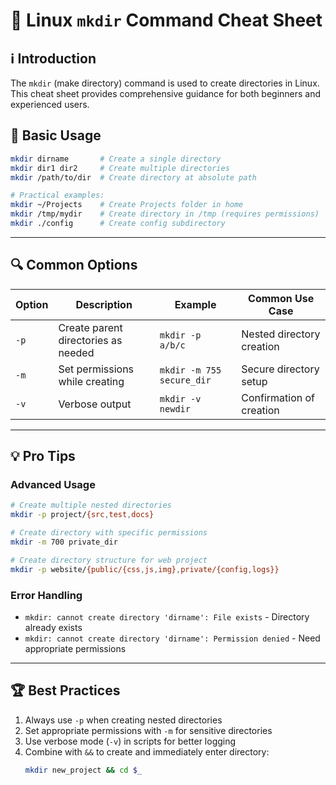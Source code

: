 # 📂 Linux `mkdir` Command Cheat Sheet
## ℹ️ Introduction
The `mkdir` (make directory) command is used to create directories in Linux. This cheat sheet provides comprehensive guidance for both beginners and experienced users.

## 🚀 Basic Usage
```bash
mkdir dirname       # Create a single directory
mkdir dir1 dir2     # Create multiple directories
mkdir /path/to/dir  # Create directory at absolute path

# Practical examples:
mkdir ~/Projects    # Create Projects folder in home
mkdir /tmp/mydir    # Create directory in /tmp (requires permissions)
mkdir ./config      # Create config subdirectory
```

---

## 🔍 Common Options

| Option | Description | Example | Common Use Case |
|--------|-------------|---------|-----------------|
| `-p` | Create parent directories as needed | `mkdir -p a/b/c` | Nested directory creation |
| `-m` | Set permissions while creating | `mkdir -m 755 secure_dir` | Secure directory setup |
| `-v` | Verbose output | `mkdir -v newdir` | Confirmation of creation |

---

## 💡 Pro Tips
### Advanced Usage
```bash
# Create multiple nested directories
mkdir -p project/{src,test,docs}

# Create directory with specific permissions
mkdir -m 700 private_dir

# Create directory structure for web project
mkdir -p website/{public/{css,js,img},private/{config,logs}}
```

### Error Handling
- `mkdir: cannot create directory 'dirname': File exists` - Directory already exists
- `mkdir: cannot create directory 'dirname': Permission denied` - Need appropriate permissions

---

## 🏆 Best Practices
1. Always use `-p` when creating nested directories
2. Set appropriate permissions with `-m` for sensitive directories
3. Use verbose mode (`-v`) in scripts for better logging
4. Combine with `&&` to create and immediately enter directory:
   ```bash
   mkdir new_project && cd $_
   ```